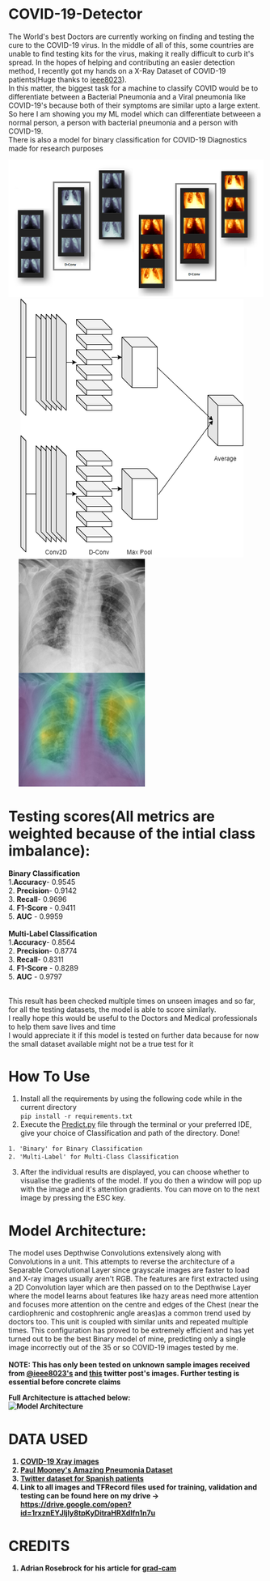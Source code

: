 # COVID-19-Detector
The World's best Doctors are currently working on finding and testing the cure to the COVID-19 virus. In the middle of all of this, some countries are unable to find testing kits for the virus, making it really difficult to curb it's spread. In the hopes of helping and contributing an easier detection method, I recently got my hands on a X-Ray Dataset of COVID-19 patients(Huge thanks to <a href=https://github.com/ieee8023>ieee8023</a>). <br>
In this matter, the biggest task for a machine to classify COVID would be to differentiate between a Bacterial Pneumonia and a Viral pneumonia like COVID-19's because both of their symptoms are similar upto a large extent. So here I am showing you my ML model which can differentiate betweeen a normal person, a person with bacterial pneumonia and a person with COVID-19.<br>
There is also a model for binary classification for COVID-19 Diagnostics made for research purposes

![Depthwise-Convolution](https://github.com/DarshanDeshpande/COVID-19-Detector/blob/master/images/ModelExpanded.png) <br>
&nbsp; &nbsp; &nbsp; <img src=https://github.com/DarshanDeshpande/COVID-19-Detector/blob/master/images/Architecture.png class="center">&nbsp; &nbsp; &nbsp; &nbsp; &nbsp; &nbsp; &nbsp; &nbsp;<img src=https://github.com/DarshanDeshpande/COVID-19-Detector/blob/master/images/GradientVisualisations/COVID-19-6.jpeg width=250 height=450>

# Testing scores(All metrics are weighted because of the intial class imbalance):
<b>Binary Classification</b><br>
   1.<b>Accuracy</b>- 0.9545 <br>
   2. <b>Precision</b>- 0.9142 <br>
   3. <b>Recall</b>- 0.9696 <br>
   4. <b>F1-Score</b> - 0.9411 <br>
   5. <b>AUC</b> - 0.9959 <br><br>
   <b>Multi-Label Classification</b><br>
   1.<b>Accuracy</b>- 0.8564 <br>
   2. <b>Precision</b>- 0.8774<br>
   3. <b>Recall</b>- 0.8311 <br>
   4. <b>F1-Score</b> - 0.8289 <br>
   5. <b>AUC</b> - 0.9797 <br><br>

This result has been checked multiple times on unseen images and so far, for all the testing datasets, the model is able to score similarly.<br>
I really hope this would be useful to the Doctors and Medical professionals to help them save lives and time<br>
I would appreciate it if this model is tested on further data because for now the small dataset available might not be a true test for it

# How To Use
1. Install all the requirements by using the following code while in the current directory<br>
```pip install -r requirements.txt```<br>
2. Execute the <a href=https://github.com/DarshanDeshpande/COVID-19-Detector/blob/master/Predict.py>Predict.py</a> file through the terminal or your preferred IDE, give your choice of Classification and path of the directory. Done!<br>
```
1. 'Binary' for Binary Classification
2. 'Multi-Label' for Multi-Class Classification 
```
3. After the individual results are displayed, you can choose whether to visualise the gradients of the model. If you do then a window will pop up with the image and it's attention gradients. You can move on to the next image by pressing the ESC key.

# Model Architecture:
The model uses Depthwise Convolutions extensively along with Convolutions in a unit. This attempts to reverse the architecture of a Separable Convolutional Layer since grayscale images are faster to load and X-ray images usually aren't RGB. The features are first extracted using a 2D Convolution layer which are then passed on to the Depthwise Layer where the model learns about features like hazy areas need more attention and focuses more attention on the centre and edges of the Chest (near the cardiophrenic and costophrenic angle areas)as a common trend used by doctors too. This unit is coupled with similar units and repeated multiple times. This configuration has proved to be extremely efficient and has yet turned out to be the best Binary model of mine, predicting only a single image incorrectly out of the 35 or so COVID-19 images tested by me. <br><br>
<b> NOTE: This has only been tested on unknown sample images received from <a href=https://github.com/ieee8023/covid-chestxray-dataset>@ieee8023's</a> and <a href=https://twitter.com/ChestImaging/status/1243928581983670272>this</a> twitter post's images. Further testing is essential before concrete claims <b>
   
Full Architecture is attached below: <br>
![Model Architecture](https://github.com/DarshanDeshpande/COVID-19-Detector/blob/master/images/ModelArchitecture.png)


# DATA USED <br>
  1. <a href=https://github.com/ieee8023/covid-chestxray-dataset>COVID-19 Xray images</a>
  2. <a href=https://www.kaggle.com/paultimothymooney/chest-xray-pneumonia>Paul Mooney's Amazing Pneumonia Dataset</a>
  3. <a href=https://twitter.com/ChestImaging/status/1243928581983670272> Twitter dataset for Spanish patients</a>
  3. Link to all images and TFRecord files used for training, validation and testing can be found here on my drive -> https://drive.google.com/open?id=1rxznEYJljIy8tpKyDitraHRXdlfn1n7u
  
# CREDITS <br>
1. Adrian Rosebrock for his article for <a href= https://www.pyimagesearch.com/2020/03/09/grad-cam-visualize-class-activation-maps-with-keras-tensorflow-and-deep-learning/>grad-cam</a> 
